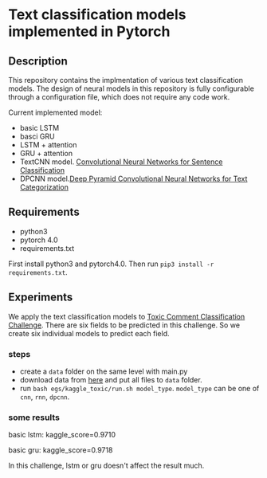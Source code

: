 # Text classification models implemented in Pytorch

## Description

This repository contains the implmentation of various text classification models. The design of neural models in this repository is fully configurable through a configuration file, which does not require any code work.

Current implemented model:

* basic LSTM
* basci GRU
* LSTM + attention
* GRU + attention
* TextCNN model. [Convolutional Neural Networks for Sentence Classification
](https://arxiv.org/abs/1408.5882)
* DPCNN model.[Deep Pyramid Convolutional Neural Networks for Text Categorization
](https://ai.tencent.com/ailab/media/publications/ACL3-Brady.pdf)

## Requirements

* python3
* pytorch 4.0
* requirements.txt

First install python3 and pytorch4.0. Then run `pip3 install -r requirements.txt`.

## Experiments

We apply the text classification models to [Toxic Comment Classification Challenge](https://www.kaggle.com/c/jigsaw-toxic-comment-classification-challenge). There are six fields to be predicted in this challenge. So we create six individual models to predict each field.

### steps

* create a `data` folder on the same level with main.py
* download data from [here](https://www.kaggle.com/c/jigsaw-toxic-comment-classification-challenge/data) and put all files to `data` folder.
* run `bash egs/kaggle_toxic/run.sh model_type`. `model_type` can be one of `cnn`, `rnn`, `dpcnn`.

### some results

basic lstm: kaggle_score=0.9710

basic gru: kaggle_score=0.9718

In this challenge, lstm or gru doesn't affect the result much.

